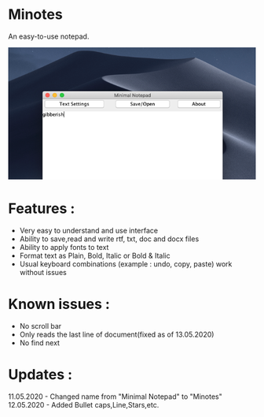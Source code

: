 # Minotes
An easy-to-use notepad.

![](screenshot/Screenshot.png)

# Features :
- Very easy to understand and use interface
- Ability to save,read and write rtf, txt, doc and docx files
- Ability to apply fonts to text
- Format text as Plain, Bold, Italic or Bold & Italic
- Usual keyboard combinations (example : undo, copy, paste) work without issues

# Known issues : 
- No scroll bar
- Only reads the last line of document(fixed as of 13.05.2020)
- No find next

# Updates :
11.05.2020 - Changed name from "Minimal Notepad" to "Minotes"
12.05.2020 - Added Bullet caps,Line,Stars,etc.
